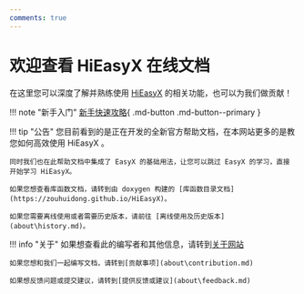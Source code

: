 ```yaml
---
comments: true
---
```


# 欢迎查看 HiEasyX 在线文档

在这里您可以深度了解并熟练使用 [HiEasyX](https://github.com/zouhuidong/HiEasyX) 的相关功能，也可以为我们做贡献！

!!! note "新手入门"
    [新手快速攻略](introduction\tutorial.md){ .md-button .md-button--primary }

!!! tip "公告"
    您目前看到的是正在开发的全新官方帮助文档，在本网站更多的是教您如何高效使用 HiEasyX 。

    同时我们也在此帮助文档中集成了 EasyX 的基础用法，让您可以跳过 EasyX 的学习，直接开始学习 HiEasyX。
    
    如果您想查看库函数文档，请转到由 doxygen 构建的 [库函数目录文档](https://zouhuidong.github.io/HiEasyX)。

    如果您需要离线使用或者需要历史版本，请前往 [离线使用及历史版本](about\history.md)。

!!! info "关于"
    如果想查看此的编写者和其他信息，请转到[关于网站](about\about-website.md)
    
    如果您想和我们一起编写文档，请转到[贡献事项](about\contribution.md)
    
    如果想反馈问题或提交建议，请转到[提供反馈或建议](about\feedback.md)